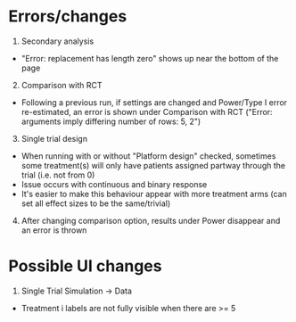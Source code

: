 # Errors/changes

1. Secondary analysis
- "Error: replacement has length zero" shows up near the bottom of the page

2. Comparison with RCT
- Following a previous run, if settings are changed and Power/Type I error re-estimated, an error is shown under Comparison with RCT ("Error: arguments imply differing number of rows: 5, 2")

3. Single trial design 
- When running with or without "Platform design" checked, sometimes some treatment(s) will only have patients assigned partway through the trial (i.e. not from 0)
- Issue occurs with continuous and binary response
- It's easier to make this behaviour appear with more treatment arms (can set all effect sizes to be the same/trivial)

4. After changing comparison option, results under Power disappear and an error is thrown

# Possible UI changes 
1. Single Trial Simulation -> Data
- Treatment i labels are not fully visible when there are >= 5